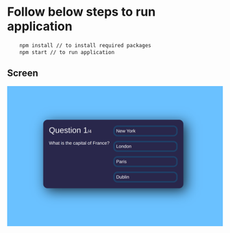 
# Follow below steps to run application
```
    npm install // to install required packages
    npm start // to run application
```

## Screen
<img src="public/screenshot.png" alt="Quiz Screen"/>